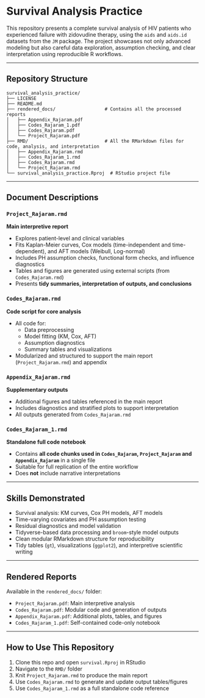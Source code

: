 # Survival Analysis Practice
This repository presents a complete survival analysis of HIV patients who experienced failure with zidovudine therapy, using the `aids` and `aids.id` datasets from the `JM` package. The project showcases not only advanced modeling but also careful data exploration, assumption checking, and clear interpretation using reproducible R workflows.

---

## Repository Structure
```
survival_analysis_practice/
├── LICENSE
├── README.md
├── rendered_docs/                  # Contains all the processed reports
│   ├── Appendix_Rajaram.pdf
│   ├── Codes_Rajaram_1.pdf
│   ├── Codes_Rajaram.pdf
│   └── Project_Rajaram.pdf
├── RMD/                            # All the RMarkdown files for code, analysis, and interpretation
│   ├── Appendix_Rajaram.rmd
│   ├── Codes_Rajaram_1.rmd
│   ├── Codes_Rajaram.rmd
│   └── Project_Rajaram.rmd
└── survival_analysis_practice.Rproj  # RStudio project file
```

---

## Document Descriptions

### `Project_Rajaram.rmd`  
**Main interpretive report**  
- Explores patient-level and clinical variables  
- Fits Kaplan-Meier curves, Cox models (time-independent and time-dependent), and AFT models (Weibull, Log-normal)  
- Includes PH assumption checks, functional form checks, and influence diagnostics  
- Tables and figures are generated using external scripts (from `Codes_Rajaram.rmd`)  
- Presents **tidy summaries, interpretation of outputs, and conclusions**  

### `Codes_Rajaram.rmd`  
**Code script for core analysis**  
- All code for:
  - Data preprocessing  
  - Model fitting (KM, Cox, AFT)  
  - Assumption diagnostics  
  - Summary tables and visualizations  
- Modularized and structured to support the main report (`Project_Rajaram.rmd`) and appendix

### `Appendix_Rajaram.rmd`  
**Supplementary outputs**  
- Additional figures and tables referenced in the main report  
- Includes diagnostics and stratified plots to support interpretation  
- All outputs generated from `Codes_Rajaram.rmd`

### `Codes_Rajaram_1.rmd`  
**Standalone full code notebook**  
- Contains **all code chunks used in `Codes_Rajaram`, `Project_Rajaram` and `Appendix_Rajaram`** in a single file  
- Suitable for full replication of the entire workflow  
- Does **not** include narrative interpretations

---

## Skills Demonstrated

- Survival analysis: KM curves, Cox PH models, AFT models  
- Time-varying covariates and PH assumption testing  
- Residual diagnostics and model validation  
- Tidyverse-based data processing and `broom`-style model outputs  
- Clean modular RMarkdown structure for reproducibility  
- Tidy tables (`gt`), visualizations (`ggplot2`), and interpretive scientific writing

---

## Rendered Reports

Available in the `rendered_docs/` folder:
- `Project_Rajaram.pdf`: Main interpretive analysis  
- `Codes_Rajaram.pdf`: Modular code and generation of outputs  
- `Appendix_Rajaram.pdf`: Additional plots, tables, and figures  
- `Codes_Rajaram_1.pdf`: Self-contained code-only notebook

---

## How to Use This Repository

1. Clone this repo and open `survival.Rproj` in RStudio  
2. Navigate to the `RMD/` folder  
3. Knit `Project_Rajaram.rmd` to produce the main report  
4. Use `Codes_Rajaram.rmd` to generate and update output tables/figures  
5. Use `Codes_Rajaram_1.rmd` as a full standalone code reference


